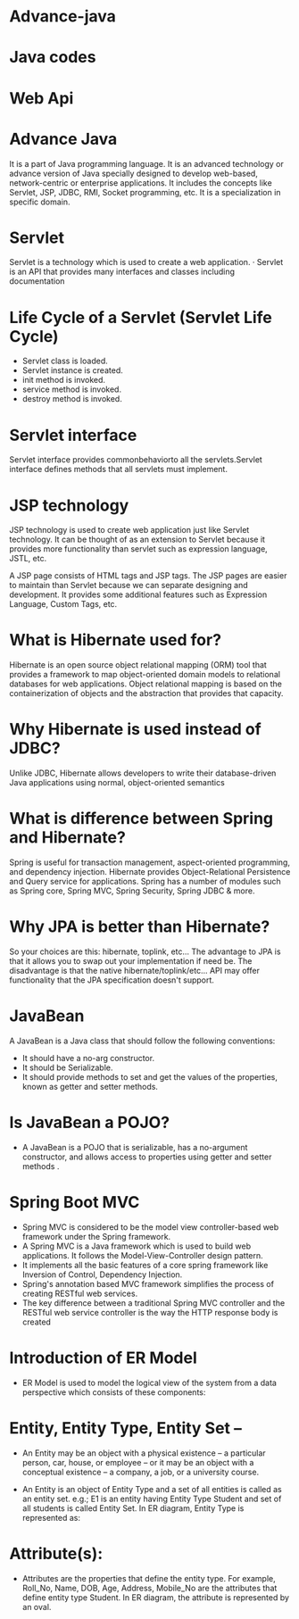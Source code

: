 # Advance-java
# Java codes
# Web Api
# Advance Java
It is a part of Java programming language. It is an advanced technology or advance version of Java specially designed to develop web-based, network-centric or enterprise applications. It includes the concepts like Servlet, JSP, JDBC, RMI, Socket programming, etc. It is a specialization in specific domain.
# Servlet
Servlet is a technology which is used to create a web application. · Servlet is an API that provides many interfaces and classes including documentation
# Life Cycle of a Servlet (Servlet Life Cycle)
- Servlet class is loaded.
- Servlet instance is created.
- init method is invoked.
- service method is invoked.
- destroy method is invoked.
# Servlet interface
Servlet interface provides commonbehaviorto all the servlets.Servlet interface defines methods that all servlets must implement.
# JSP technology 
JSP technology is used to create web application just like Servlet technology. It can be thought of as an extension to Servlet because it provides more functionality than servlet such as expression language, JSTL, etc.

A JSP page consists of HTML tags and JSP tags. The JSP pages are easier to maintain than Servlet because we can separate designing and development. It provides some additional features such as Expression Language, Custom Tags, etc.
 # What is Hibernate used for?
Hibernate is an open source object relational mapping (ORM) tool that provides a framework to map object-oriented domain models to relational databases for web applications. Object relational mapping is based on the containerization of objects and the abstraction that provides that capacity.
# Why Hibernate is used instead of JDBC?
Unlike JDBC, Hibernate allows developers to write their database-driven Java applications using normal, object-oriented semantics
# What is difference between Spring and Hibernate?
Spring is useful for transaction management, aspect-oriented programming, and dependency injection. Hibernate provides Object-Relational Persistence and Query service for applications. Spring has a number of modules such as Spring core, Spring MVC, Spring Security, Spring JDBC & more.
# Why JPA is better than Hibernate?
So your choices are this: hibernate, toplink, etc... The advantage to JPA is that it allows you to swap out your implementation if need be. The disadvantage is that the native hibernate/toplink/etc... API may offer functionality that the JPA specification doesn't support.
# JavaBean
A JavaBean is a Java class that should follow the following conventions:

- It should have a no-arg constructor.
- It should be Serializable.
- It should provide methods to set and get the values of the properties, known as getter and setter methods.
# Is JavaBean a POJO?
- A JavaBean is a POJO that is serializable, has a no-argument constructor, and allows access to properties using getter and setter methods .
# Spring Boot MVC
- Spring MVC is considered to be the model view controller-based web framework under the Spring framework. 
- A Spring MVC is a Java framework which is used to build web applications. It follows the Model-View-Controller design pattern.
- It implements all the basic features of a core spring framework like Inversion of Control, Dependency Injection.
- Spring's annotation based MVC framework simplifies the process of creating RESTful web services. 
- The key difference between a traditional Spring MVC controller and the RESTful web service controller is the way the HTTP response body is created
 # Introduction of ER Model
- ER Model is used to model the logical view of the system from a data perspective which consists of these components:
# Entity, Entity Type, Entity Set – 

- An Entity may be an object with a physical existence – a particular person, car, house, or employee – or it may be an object with a conceptual existence – a company, a job, or a university course. 

- An Entity is an object of Entity Type and a set of all entities is called as an entity set. e.g.; E1 is an entity having Entity Type Student and set of all students is called Entity Set. In ER diagram, Entity Type is represented as: 
# Attribute(s): 
- Attributes are the properties that define the entity type. For example, Roll_No, Name, DOB, Age, Address, Mobile_No are the attributes that define entity type Student. In ER diagram, the attribute is represented by an oval.

